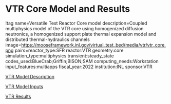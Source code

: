 # VTR Core Model and Results

!tag name=Versatile Test Reactor Core model
     description=Coupled multiphysics model of the VTR  core using homogenized diffusion neutronics, a homogenized support plate thermal expansion model and distributed thermal-hydraulics channels
     image=https://mooseframework.inl.gov/virtual_test_bed/media/vtr/vtr_core.png
     pairs=reactor_type:SFR
                       reactor:VTR
                       geometry:core
                       simulation_type:multiphysics
                       transient:steady_state
                       codes_used:BlueCrab;Griffin;BISON;SAM
                       computing_needs:Workstation
                       input_features:multiapps
                       fiscal_year:2022
                       institution:INL
                       sponsor:VTR

[VTR Model Description](vtr/vtr_model.md)

[VTR Model Inputs](vtr/vtr_model_inputs.md)

[VTR Results](vtr/vtr_results.md)

